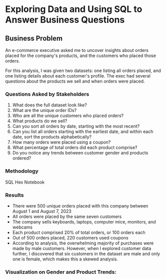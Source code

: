 # Exploring Data and Using SQL to Answer Business Questions

## Business Problem
An e-commerce executive asked me to uncover insights about orders placed for the company's products, and the customers who placed those orders. 

For this analysis, I was given two datasets: one listing all orders placed, and one listing details about each customer's profile. The exec had several questions about the products we sell and when orders were placed.

### Questions Asked by Stakeholders
1. What does the full dataset look like?
2. What are the unique order IDs?
3. Who are all the unique customers who placed orders?
4. What products do we sell?
5. Can you sort all orders by date, starting with the most recent?
6. Can you list all orders starting with the earliest date, and within each date, sort the products alphabetically?
7. How many orders were placed using a coupon?
8. What percentage of total orders did each product comprise?
9. Do you notice any trends between customer gender and products ordered?

### Methodology
SQL
Hex Notebook

### Results
- There were 500 unique orders placed with this company between August 1 and August 7, 2023
- All orders were placed by the same seven customers
- The company sells keyboards, laptops, computer mice, monitors, and webcams
- Each product comprised 20% of total orders, or 100 orders each
- Out of 500 orders placed, 220 customers used coupons
- According to analysis, the overwhelming majority of purchases were made by male customers. However, when I explored customer data further, I discovered that six customers in the dataset are male and only one is female, which makes this a skewed analysis.

### Visualization on Gender and Product Trends:
